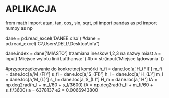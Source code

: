 # APLIKACJA

from math import atan, tan, cos, sin, sqrt, pi
import pandas as pd
import numpy as np 

dane = pd.read_excel('DANEE.xlsx')
#dane = pd.read_excel('C:\Users\DELL\Desktop\infa')

dane.index = dane['MIASTO'] #zamiana ineskow 1,2,3 na nazwy miast 
a = input('Miejsce wylotu linii Lufthansa: ')
#b = str(input('Miejsce lądowania  '))

#przyporządkowanie do konkretnej komórki 
h_fi = dane.loc[a,'H_(FI)']
m_fi = dane.loc[a,'M_(FI)']
s_fi = dane.loc[a,'S_(FI)']
h_l = dane.loc[a,'H_(L)']
m_l = dane.loc[a,'M_(L)']
s_l = dane.loc[a,'S_(L)']
H_m = dane.loc[a,' H']
lA = np.deg2rad(h_l + m_l/60 + s_l/3600)
fA = np.deg2rad(h_fi + m_fi/60 + s_fi/3600)
a = 6378137
e2 = 0.0066943800

